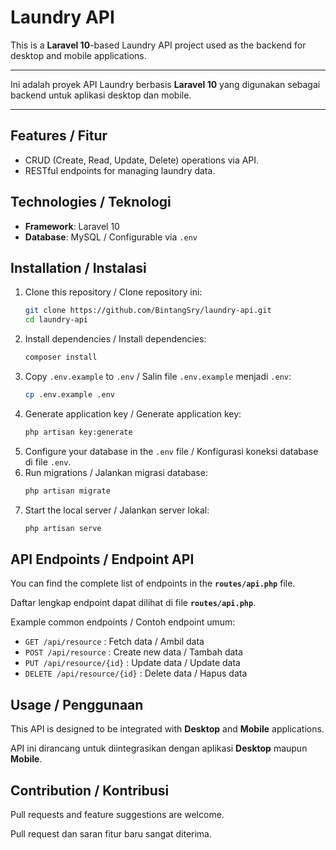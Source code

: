 # Laundry API

This is a **Laravel 10**-based Laundry API project used as the backend for desktop and mobile applications.

---

Ini adalah proyek API Laundry berbasis **Laravel 10** yang digunakan sebagai backend untuk aplikasi desktop dan mobile.

---

## Features / Fitur
- CRUD (Create, Read, Update, Delete) operations via API.
- RESTful endpoints for managing laundry data.

## Technologies / Teknologi
- **Framework**: Laravel 10
- **Database**: MySQL / Configurable via `.env`

## Installation / Instalasi
1. Clone this repository / Clone repository ini:
   ```bash
   git clone https://github.com/BintangSry/laundry-api.git
   cd laundry-api
   ```
2. Install dependencies / Install dependencies:
   ```bash
   composer install
   ```
3. Copy `.env.example` to `.env` / Salin file `.env.example` menjadi `.env`:
   ```bash
   cp .env.example .env
   ```
4. Generate application key / Generate application key:
   ```bash
   php artisan key:generate
   ```
5. Configure your database in the `.env` file / Konfigurasi koneksi database di file `.env`.
6. Run migrations / Jalankan migrasi database:
   ```bash
   php artisan migrate
   ```
7. Start the local server / Jalankan server lokal:
   ```bash
   php artisan serve
   ```

## API Endpoints / Endpoint API
You can find the complete list of endpoints in the **`routes/api.php`** file.

Daftar lengkap endpoint dapat dilihat di file **`routes/api.php`**.

Example common endpoints / Contoh endpoint umum:
- `GET /api/resource` : Fetch data / Ambil data
- `POST /api/resource` : Create new data / Tambah data
- `PUT /api/resource/{id}` : Update data / Update data
- `DELETE /api/resource/{id}` : Delete data / Hapus data

## Usage / Penggunaan
This API is designed to be integrated with **Desktop** and **Mobile** applications.

API ini dirancang untuk diintegrasikan dengan aplikasi **Desktop** maupun **Mobile**.

## Contribution / Kontribusi
Pull requests and feature suggestions are welcome.

Pull request dan saran fitur baru sangat diterima.
